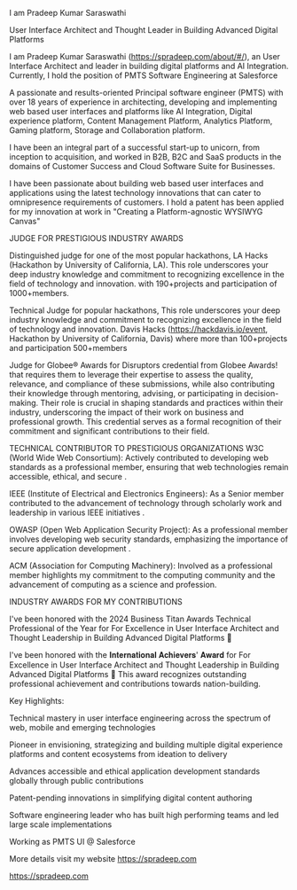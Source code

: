 I am Pradeep Kumar Saraswathi

User Interface Architect and Thought Leader in Building Advanced Digital Platforms

I am Pradeep Kumar Saraswathi (https://spradeep.com/about/#/), an User Interface Architect and leader in building digital platforms and AI Integration. Currently, I hold the position of PMTS Software Engineering at Salesforce

A passionate and results-oriented Principal software engineer (PMTS) with over 18 years of experience in architecting, developing and implementing web based user interfaces and platforms like AI Integration, Digital experience platform, Content Management Platform, Analytics Platform, Gaming platform, Storage and Collaboration platform.

I have been an integral part of a successful start-up to unicorn, from inception to acquisition, and worked in B2B, B2C and SaaS products in the domains of Customer Success and Cloud Software Suite for Businesses.

I have been passionate about building web based user interfaces and applications using the latest technology innovations that can cater to omnipresence requirements of customers. I hold a patent has been applied for my innovation at work in "Creating a Platform-agnostic WYSIWYG Canvas"

JUDGE FOR PRESTIGIOUS INDUSTRY AWARDS

Distinguished judge for one of the most popular hackathons, LA Hacks (Hackathon by University of California, LA). This role underscores your deep industry knowledge and commitment to recognizing excellence in the field of technology and innovation. with 190+projects and participation of 1000+members.

Technical Judge for popular hackathons, This role underscores your deep industry knowledge and commitment to recognizing excellence in the field of technology and innovation. Davis Hacks (https://hackdavis.io/event, Hackathon by University of California, Davis) where more than 100+projects and participation 500+members

Judge for Globee® Awards for Disruptors credential from Globee Awards! that requires them to leverage their expertise to assess the quality, relevance, and compliance of these submissions, while also contributing their knowledge through mentoring, advising, or participating in decision-making. Their role is crucial in shaping standards and practices within their industry, underscoring the impact of their work on business and professional growth. This credential serves as a formal recognition of their commitment and significant contributions to their field.

TECHNICAL CONTRIBUTOR TO PRESTIGIOUS ORGANIZATIONS W3C (World Wide Web Consortium): Actively contributed to developing web standards as a professional member, ensuring that web technologies remain accessible, ethical, and secure .

IEEE (Institute of Electrical and Electronics Engineers): As a Senior member contributed to the advancement of technology through scholarly work and leadership in various IEEE initiatives .

OWASP (Open Web Application Security Project): As a professional member involves developing web security standards, emphasizing the importance of secure application development .

ACM (Association for Computing Machinery): Involved as a professional member highlights my commitment to the computing community and the advancement of computing as a science and profession.

INDUSTRY AWARDS FOR MY CONTRIBUTIONS

I've been honored with the 2024 Business Titan Awards Technical Professional of the Year for For Excellence in User Interface Architect and Thought Leadership in Building Advanced Digital Platforms 🌟

I've been honored with the 𝐈𝐧𝐭𝐞𝐫𝐧𝐚𝐭𝐢𝐨𝐧𝐚𝐥 𝐀𝐜𝐡𝐢𝐞𝐯𝐞𝐫𝐬' 𝐀𝐰𝐚𝐫𝐝 for For Excellence in User Interface Architect and Thought Leadership in Building Advanced Digital Platforms 🌟 This award recognizes outstanding professional achievement and contributions towards nation-building.

Key Highlights:

Technical mastery in user interface engineering across the spectrum of web, mobile and emerging technologies

Pioneer in envisioning, strategizing and building multiple digital experience platforms and content ecosystems from ideation to delivery

Advances accessible and ethical application development standards globally through public contributions

Patent-pending innovations in simplifying digital content authoring

Software engineering leader who has built high performing teams and led large scale implementations

Working as PMTS UI @ Salesforce

More details visit my website https://spradeep.com

https://spradeep.com
